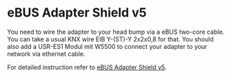 # eBUS Adapter Shield v5

You need to wire the adapter to your head bump via a eBUS two-core cable. You can take a usual KNX wire EIB Y-(ST)-Y 2x2x0,8 for that. You should also add a USR-ES1 Modul mit W5500 to connect your adapter to your network via ethernet cable.

For detailed instruction refer to [eBUS Adapter Shield v5](https://adapter.ebusd.eu/v5/).
